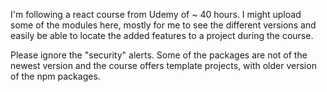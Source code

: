 I'm following a react course from Udemy of ~ 40 hours. I might upload some of the modules here, mostly for me to see the different versions and easily be able to locate the added features to a project during the course.

Please ignore the "security" alerts. Some of the packages are not of the newest version and the course offers template projects, with older version of the npm packages.
